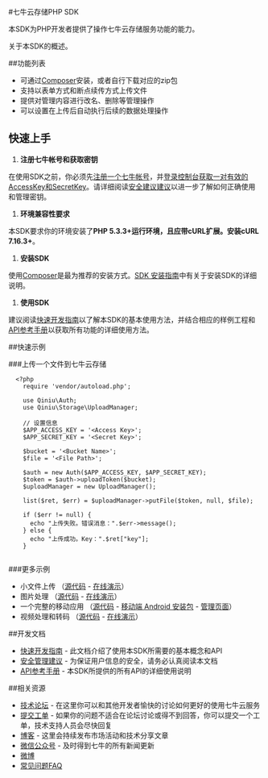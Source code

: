 #七牛云存储PHP SDK

本SDK为PHP开发者提供了操作七牛云存储服务功能的能力。

关于本SDK的概述。

##功能列表

* 可通过[Composer](http://www.phpcomposer.com)安装，或者自行下载对应的zip包
* 支持以表单方式和断点续传方式上传文件
* 提供对管理内容进行改名、删除等管理操作
* 可以设置在上传后自动执行后续的数据处理操作

## 快速上手

1. **注册七牛帐号和获取密钥** 
  
  在使用SDK之前，你必须先[注册一个七牛帐号](https://portal.qiniu.com/signup)，并[登录控制台获取一对有效的AccessKey和SecretKey](https://portal.qiniu.com/setting/key)。请详细阅读[安全建议建议](security.html)以进一步了解如何正确使用和管理密钥。

1. **环境兼容性要求** 

  本SDK要求你的环境安装了**PHP 5.3.3+**运行环境，且应带cURL扩展。安装**cURL 7.16.3+**。
  
1. **安装SDK** 
 
  使用[Composer](https://getcomposer.org)是最为推荐的安装方式。[SDK 安装指南](installation.html)中有关于安装SDK的详细说明。

1. **使用SDK** 
 
  建议阅读[快速开发指南](quick-start.html)以了解本SDK的基本使用方法，并结合相应的样例工程和[API参考手册](api)以获取所有功能的详细使用方法。

##快速示例

###上传一个文件到七牛云存储

```
  <?php
    require 'vendor/autoload.php';

    use Qiniu\Auth;
    use Qiniu\Storage\UploadManager;
    
    // 设置信息
    $APP_ACCESS_KEY = '<Access Key>';
    $APP_SECRET_KEY = '<Secret Key>';
    
    $bucket = '<Bucket Name>';
    $file = '<File Path>';

    $auth = new Auth($APP_ACCESS_KEY, $APP_SECRET_KEY);
    $token = $auth->uploadToken($bucket);
    $uploadManager = new UploadManager();

    list($ret, $err) = $uploadManager->putFile($token, null, $file);

    if ($err != null) {
      echo "上传失败。错误消息：".$err->message();
    } else {
      echo "上传成功。Key：".$ret["key"];
    }
  
```

###更多示例

* 小文件上传 （[源代码](https://github.com/rwifeng/qiniudocs/tree/master/demo/simpleuploader) - [在线演示](../../demo/simpleuploader)）
* 图片处理 （[源代码](https://github.com/rwifeng/qiniudocs/tree/master/demo/imageclipper) - [在线演示](../../demo/imageclipper)）
* 一个完整的移动应用 （[源代码](https://github.com/simon-liubin/android-demo) - [移动端 Android 安装包](http://rwxf.qiniudn.com/android-demo.apk) - [管理页面](../../demo/qspace)） 
* 视频处理和转码 （[源代码](https://github.com/rwifeng/qiniudocs/tree/master/demo/qav) - [在线演示](../../demo/qav/index.php)）

##开发文档

* [快速开发指南](quick-start.html) - 此文档介绍了使用本SDK所需要的基本概念和API
* [安全管理建议](security.html) - 为保证用户信息的安全，请务必认真阅读本文档
* [API参考手册](api/index.html) - 本SDK所提供的所有API的详细使用说明

##相关资源

* [技术论坛](http://segmentfault.com/qiniu) - 在这里你可以和其他开发者愉快的讨论如何更好的使用七牛云服务
* [提交工单](https://support.qiniu.com/tickets/create) - 如果你的问题不适合在论坛讨论或得不到回答，你可以提交一个工单，技术支持人员会尽快回复
* [博客](http://blog.qiniu.com) - 这里会持续发布市场活动和技术分享文章
* [微信公众号]() - 及时得到七牛的所有新闻更新
* [微博](http://weibo.com/qiniutek)
* [常见问题FAQ]()
